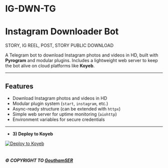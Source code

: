 # IG-DWN-TG

# Instagram Downloader Bot

STORY, IG REEL, POST, STORY PUBLIC DOWNLOAD

A Telegram bot to download Instagram photos and videos in HD, built with **Pyrogram** and modular plugins. Includes a lightweight web server to keep the bot alive on cloud platforms like **Koyeb**.

---
## Features

- Download Instagram photos and videos in HD
- Modular plugin system (`start`, `instagram`, etc.)
- Async-ready structure (can be extended with `httpx`)
- Simple web server for uptime monitoring (`aiohttp`)
- Environment variables for secure credentials

---

- **3) Deploy to Koyeb**

[![Deploy to Koyeb](https://www.koyeb.com/static/images/deploy/button.svg)](https://app.koyeb.com/deploy?name=ig-dwn-tg&type=git&repository=GouthamSER%2FIG-DWN-TG&branch=main&build_command=pip+install+-r+requiremnets.txt&run_command=python+main.js&instance_type=free&regions=fra&instances_min=0&autoscaling_sleep_idle_delay=3600)
<br> <br> 



<h5> © COPYRIGHT TO <a href='https://github.com/GouthamSER'>GouthamSER</a></h5>
